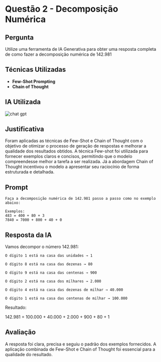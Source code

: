 # Questão 2 - Decomposição Numérica

## Pergunta
Utilize uma ferramenta de IA Generativa para obter uma resposta completa de como fazer a decomposição numérica de 142.981

## Técnicas Utilizadas
- **Few-Shot Prompting**
- **Chain of Thought**

## IA Utilizada
  <img align="inline_block" alt="chat gpt" src="https://img.shields.io/badge/chatGPT-74aa9c?style=for-the-badge&logo=openai&logoColor=white"/>

## Justificativa
Foram aplicadas as técnicas de Few-Shot e Chain of Thought com o objetivo de otimizar o processo de geração de respostas e melhorar a qualidade dos resultados obtidos. A técnica Few-shot foi utilizada para fornecer exemplos claros e concisos, permitindo que o modelo compreendesse melhor a tarefa a ser realizada. Já a abordagem Chain of Thought incentivou o modelo a apresentar seu raciocínio de forma estruturada e detalhada.

## Prompt
```text
Faça a decomposição numérica de 142.981 passo a passo como no exemplo abaixo:

Exemplos:
483 = 400 + 80 + 3
7840 = 7000 + 800 + 40 + 0
```

## Resposta da IA

Vamos decompor o número 142.981:

    O dígito 1 está na casa das unidades → 1

    O dígito 8 está na casa das dezenas → 80

    O dígito 9 está na casa das centenas → 900

    O dígito 2 está na casa dos milhares → 2.000

    O dígito 4 está na casa das dezenas de milhar → 40.000

    O dígito 1 está na casa das centenas de milhar → 100.000

Resultado:

142.981 = 100.000 + 40.000 + 2.000 + 900 + 80 + 1

## Avaliação

A resposta foi clara, precisa e seguiu o padrão dos exemplos fornecidos. A aplicação combinada de Few-Shot e Chain of Thought foi essencial para a qualidade do resultado.